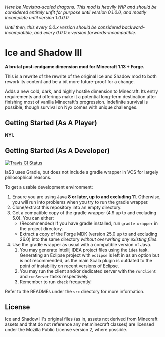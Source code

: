 _Here be Navistra-scaled dragons. This mod is heavily WIP and should be considered entirely unfit for purpose until version 0.1.0.0, and mostly incomplete until version 1.0.0.0_

_Until then, this every 0.0.x version should be considered backward-incompatible, and every 0.0.0.x version forwards-incompatible._

# Ice and Shadow III
__A brutal post-endgame dimension mod for Minecraft 1.13 + Forge.__

This is a rewrite of the rewrite of the original Ice and Shadow mod to both rework its content and be a bit more future-proof for a change.

Adds a new cold, dark, and highly hostile dimension to Minecraft.
Its entry requirements and offerings make it a potential long-term destination after finishing most of vanilla Minecraft's progression.
Indefinite survival is possible, though survival on Nyx comes with unique challenges.

## Getting Started (As A Player)

__NYI.__

## Getting Started (As A Developer)
[![Travis CI Status](https://travis-ci.org/TheDaemoness/IceAndShadow3.svg?branch=master "Travis CI status (branch: master)")](https://travis-ci.org/TheDaemoness/IceAndShadow3)

IaS3 uses Gradle, but does not include a gradle wrapper in VCS for largely philosophical reasons.

To get a usable development environment:
1. Ensure you are using Java **8 or later, up to and excluding 11**.
Otherwise, you will run into problems when you try to run the gradle wrapper.
2. Clone/extract this repository into an empty directory.
3. Get a compatible copy of the gradle wrapper (4.9 up to and excluding 5.0). You can either:
	* (Recommended) If you have gradle installed, run `gradle wrapper` in the project directory.
	* Extract a copy of the Forge MDK (version 25.0 up to and excluding 26.0) into the same directory *without overwriting any existing files*.
4. Use the gradle wrapper as usual with a compatible version of Java.
    1. You may generate Intellij IDEA project files using the `idea` task. Generating an Eclipse project with `eclipse` is left in as an option but is not recommended,
    as the main Scala plugin is outdated to the point of instability on recent versions of Eclipse.
    2. You may run the client and/or dedicated server with the `runClient` and `runServer` tasks respectively.
    3. Remember to run `check` frequently!

Refer to the READMEs under the `src` directory for more information.

## License

Ice and Shadow III's original files (as in, assets not derived from Minecraft assets and that do not reference any net.minecraft classes) are licensed under the Mozilla Public License version 2, where possible.
